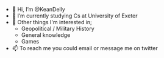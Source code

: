 - 👋 Hi, I’m @KeanDelly
- 🌱 I’m currently studying Cs at University of Exeter
- 👀 Other things I'm interested in;
   - Geopolitical / Military History
   - General knowledge
   - Games
- 📫 To reach me you could email or message me on twitter 
<!---
KeanDelly/KeanDelly is a ✨ special ✨ repository because its `README.md` (this file) appears on your GitHub profile.
You can click the Preview link to take a look at your changes.
--->
